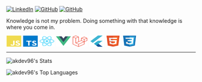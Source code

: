 [![LinkedIn](https://img.shields.io/badge/LinkedIn-Connect-blue)](https://www.linkedin.com/in/akdev96/)
[![GitHub](https://img.shields.io/badge/GitHub-Follow-brightgreen)](https://github.com/akdev96)
[![GitHub](https://img.shields.io/badge/GitHub-Follow-blue)](https://github.com/akdev96f)

Knowledge is not my problem. Doing something with that knowledge is where you come in.

<div style="display: inline">
  <img align="center" alt="Rafa-Js" height="30" width="40" src="https://raw.githubusercontent.com/devicons/devicon/master/icons/javascript/javascript-plain.svg">
  <img align="center" alt="Rafa-Ts" height="30" width="40" src="https://raw.githubusercontent.com/devicons/devicon/master/icons/typescript/typescript-plain.svg">
  <img align="center" alt="Rafa-React" height="30" width="40" src="https://raw.githubusercontent.com/devicons/devicon/master/icons/react/react-original.svg">
  <img align="center" alt="Rafa-Vuejs" height="30" width="40" src="https://raw.githubusercontent.com/devicons/devicon/master/icons/vuejs/vuejs-original.svg">
  <img align="center" alt="Rafa-Laravel" height="30" width="40" src="https://raw.githubusercontent.com/devicons/devicon/master/icons/laravel/laravel-original.svg">
  <img align="center" alt="Rafa-Flutter" height="30" width="40" src="https://raw.githubusercontent.com/devicons/devicon/master/icons/flutter/flutter-original.svg">
  <img align="center" alt="Rafa-HTML" height="30" width="40" src="https://raw.githubusercontent.com/devicons/devicon/master/icons/html5/html5-original.svg">
  <img align="center" alt="Rafa-CSS" height="30" width="40" src="https://raw.githubusercontent.com/devicons/devicon/master/icons/css3/css3-original.svg">
</div>

---

![akdev96's Stats](https://github-readme-stats.vercel.app/api?username=akdev96&theme=tokyonight&show_icons=true&hide_border=true&count_private=true)
<!-- ![akdev96's Streak](https://github-readme-streak-stats.herokuapp.com/?user=akdev96&theme=tokyonight&hide_border=true) -->
![akdev96's Top Languages](https://github-readme-stats.vercel.app/api/top-langs/?username=akdev96&theme=tokyonight&show_icons=true&hide_border=true&layout=compact)


<!--
**akdev96/akdev96** is a ✨ _special_ ✨ repository because its `README.md` (this file) appears on your GitHub profile.

Here are some ideas to get you started:

- 🔭 I’m currently working on ...
- 🌱 I’m currently learning ...
- 👯 I’m looking to collaborate on ...
- 🤔 I’m looking for help with ...
- 💬 Ask me about ...
- 📫 How to reach me: ...
- 😄 Pronouns: ...
- ⚡ Fun fact: ...
-->
